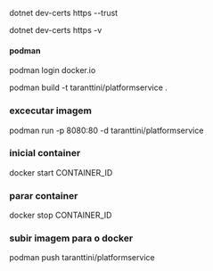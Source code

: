 ﻿dotnet dev-certs https --trust

dotnet dev-certs https -v



#### podman

podman login docker.io

podman build -t taranttini/platformservice .

### excecutar imagem
podman run -p 8080:80 -d taranttini/platformservice

### inicial container
docker start CONTAINER_ID

### parar container
docker stop CONTAINER_ID

### subir imagem para o docker
podman push taranttini/platformservice